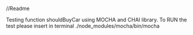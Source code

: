 //Readme

Testing function shouldBuyCar using MOCHA and CHAI library.
To RUN the test please insert in terminal  ./node_modules/mocha/bin/mocha 
